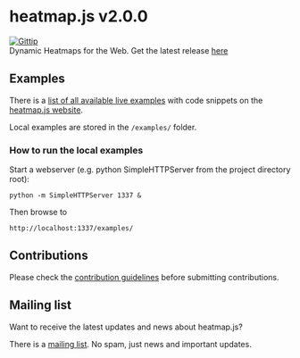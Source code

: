 # heatmap.js v2.0.0

[![Gittip](http://img.shields.io/gittip/pa7.svg)](https://www.gittip.com/pa7/)
<br />Dynamic Heatmaps for the Web. Get the latest release [here](https://github.com/pa7/heatmap.js/releases)

## Examples

There is a [list of all available live examples](http://www.patrick-wied.at/static/heatmapjs/examples.html) with code snippets on the [heatmap.js website](http://www.patrick-wied.at/static/heatmapjs/).

Local examples are stored in the `/examples/` folder.


### How to run the local examples

Start a webserver (e.g. python SimpleHTTPServer from the project directory root):

`python -m SimpleHTTPServer 1337 &`

Then browse to 

`http://localhost:1337/examples/`

## Contributions

Please check the [contribution guidelines](#) before submitting contributions.

## Mailing list

Want to receive the latest updates and news about heatmap.js? 

There is a [mailing list](http://eepurl.com/0mmV5). No spam, just news and important updates.
